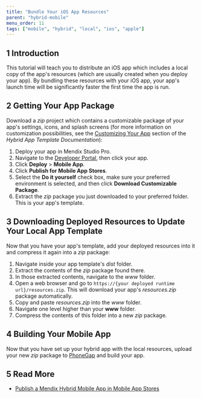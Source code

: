 ```yaml
---
title: "Bundle Your iOS App Resources"
parent: "hybrid-mobile"
menu_order: 11
tags: ["mobile", "hybrid", "local", "ios", "apple"]
---
```


## 1 Introduction

This tutorial will teach you to distribute an iOS app which includes a local copy of the app's resources (which are usually created when you deploy your app). By bundling these resources with your iOS app, your app's launch time will be significantly faster the first time the app is run.

## 2 Getting Your App Package 

Download a *zip* project which contains a customizable package of your app's settings, icons, and splash screens (for more information on customization possibilities, see the [Customizing Your App](https://github.com/mendix/hybrid-app-template#customizing-your-app) section of the *Hybrid App Template Documentation*):

1. Deploy your app in Mendix Studio Pro.
1. Navigate to the [Developer Portal](https://sprintr.home.mendix.com/index.html), then click your app.
1. Click **Deploy** > **Mobile App**.
1. Click **Publish for Mobile App Stores**.
1. Select the **Do it yourself** check box, make sure your preferred environment is selected, and then click **Download Customizable Package**.
1. Extract the *zip* package you just downloaded to your preferred folder. This is your app's template.

## 3 Downloading Deployed Resources to Update Your Local App Template

Now that you have your app's template, add your deployed resources into it and compress it again into a *zip* package:

1. Navigate inside your app template's *dist* folder.
1. Extract the contents of the *zip* package found there. 
1. In those extracted contents, navigate to the *www* folder.
1. Open a web browser and go to `https://{your deployed runtime url}/resources.zip`. This will download your app's *resources.zip* package automatically.
1. Copy and paste *resources.zip* into the *www* folder.
1. Navigate one level higher than your **www** folder.
1. Compress the contents of this folder into a new *zip* package.

## 4 Building Your Mobile App

Now that you have set up your hybrid app with the local resources, upload your new *zip* package to [PhoneGap](https://build.phonegap.com/) and build your app.

## 5 Read More

* [Publish a Mendix Hybrid Mobile App in Mobile App Stores](publishing-a-mendix-hybrid-mobile-app-in-mobile-app-stores)
